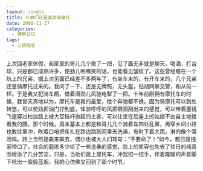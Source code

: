```yaml
---
layout: single
title: 兄弟们还是喜欢骑摩托
date: 2009-11-27
categories:
  - 博客日记
tags:
  - 心情随笔
---
```


上次回老家休假，和家里的哥儿几个聚了一把，见了面无非就是聊天，喝酒，打台球，只是都已成熟许多，使劲儿咧嘴笑的话，也能看见皱纹了。这些曾经睡在一个炕上的兄弟，据上次见面已经差不多两年了，有坐车来的，有开车来的，几个兄弟还是骑摩托过来的。我问了一下，还是无牌照，无头盔，钻胡同躲交警，和从前一样。于是我又犯骑车瘾，借着酒劲儿风驰电掣了一把。十年前刚拥有摩托车的时候，我曾天真地以为，摩托车是我的最爱，给个奔驰都不换。因为骑摩托可以到处转悠，可以使劲把油门拧到底，体验呼呼的风把眼泪刮出来的感觉，可以带着墨镜飞速穿过柏油路上被大豆秸杆掀起的土雾，可以让坐在后座上的姑娘不由自主地搂着我的腰。那个时候，周末基本上都是和哥儿几个骑着车四处乱窜，再窄乡间小路也敢往里冲，吹着口哨把车扎在路边跳到河里去洗澡，有时下着大雨，淋的像个落汤鸡。路上当然是飙来飙去，偶尔也被大人们骂句：“不要命了！”如今，都已是拖家带口了，社会的磨练多少给了一些沧桑的感觉，脸上的笑容也失去了往日的纯真而增添了几分苦涩，只是，当他们跳上摩托车，冲我招一招手，伴着隆隆的声音脚下喷出一股股蓝烟，我的心仿佛又回到了那个时节。

